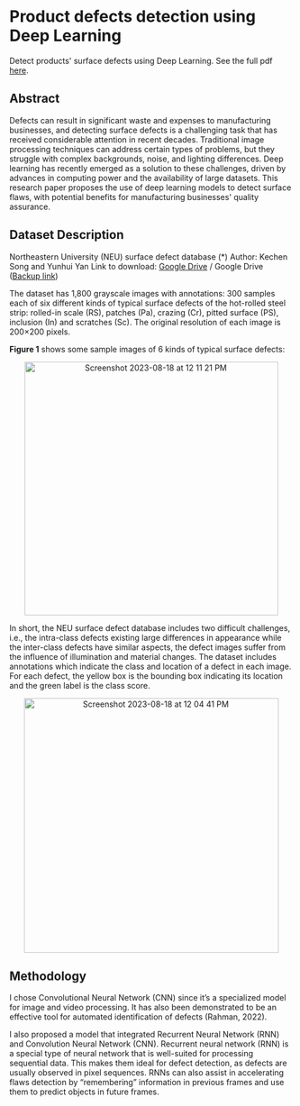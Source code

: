 # Product defects detection using Deep Learning
Detect products' surface defects using Deep Learning. See the full pdf [here]([url](https://github.com/panhh20/Defects_Detection/blob/main/MS%20AI%20Research%20paper.pdf)).


## Abstract
Defects can result in significant waste and expenses to manufacturing businesses, and detecting surface defects is a challenging task that has received considerable attention in recent decades. Traditional image processing techniques can address certain types of problems, but they struggle with complex backgrounds, noise, and lighting differences. Deep learning has recently emerged as a solution to these challenges, driven by advances in computing power and the availability of large datasets. This research paper proposes the use of deep learning models to detect surface flaws, with potential benefits for manufacturing businesses' quality assurance.


## Dataset Description
Northeastern University (NEU) surface defect database (*)
Author: Kechen Song and Yunhui Yan
Link to download: [Google Drive]([url](https://drive.google.com/file/d/1qrdZlaDi272eA79b0uCwwqPrm2Q_WI3k/view)) / Google Drive ([Backup link]([url](https://drive.google.com/file/d/1epWS-oQ6UsYCFhXDbc8EbXxpXJjpRhBT/view?usp=share_link)))

The dataset has 1,800 grayscale images with annotations: 300 samples each of six different kinds of typical surface defects of the hot-rolled steel strip: rolled-in scale (RS), patches (Pa), crazing (Cr), pitted surface (PS), inclusion (In) and scratches (Sc). The original resolution of each image is 200×200 pixels.

**Figure 1** shows some sample images of 6 kinds of typical surface defects:

<p align="center">
  <img width="450" alt="Screenshot 2023-08-18 at 12 11 21 PM" src="https://github.com/panhh20/Defects_Detection/assets/122824839/b5e3232b-b2ff-4fc1-ae8b-5fb8c7299384"> </p>

In short, the NEU surface defect database includes two difficult challenges, i.e., the intra-class defects existing large differences in appearance while the inter-class defects have similar aspects, the defect images suffer from the influence of illumination and material changes. The dataset includes annotations
which indicate the class and location of a defect in each image. For each defect, the yellow box is the bounding box indicating its location and the green label is the class score.

<p align="center">
<img align=”center” width="452" alt="Screenshot 2023-08-18 at 12 04 41 PM" src="https://github.com/panhh20/Defects_Detection/assets/122824839/e8febe11-fa29-44fe-aa2d-c898dc31e915" loc="center"> </p>


## Methodology
I chose Convolutional Neural Network (CNN) since it’s a specialized model for image and video processing. It has also been demonstrated to be an effective tool for automated identification of defects (Rahman, 2022).


I also proposed a model that integrated Recurrent Neural Network (RNN) and Convolution Neural Network (CNN). Recurrent neural network (RNN) is a special type of neural network that is well-suited for processing sequential data. This makes them ideal for defect detection, as defects are usually observed in pixel sequences. RNNs can also assist in accelerating flaws detection by “remembering” information in previous frames and use them to predict objects in future frames.
